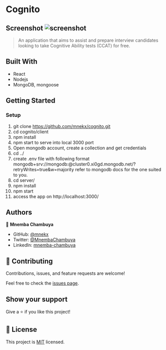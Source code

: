# Cognito

## Screenshot ![screenshot](./screenshot.png)

> An application that aims to assist and prepare interview candidates looking to take Cognitive Ability tests (CCAT) for free.

## Built With

- React
- Nodejs
- MongoDB, mongoose

## Getting Started

### Setup

1. git clone https://github.com/mnekx/cognito.git
2. cd cognito/client
3. npm install
4. npm start to serve into local 3000 port
5. Open mongodb account, create a collection and get credentials
6. cd ../
7. create .env file with following format 
    mongodb+srv://mongodb:<password>@cluster0.xi0gd.mongodb.net/?retryWrites=true&w=majority
   refer to mongodb docs for the one suited to you.
8. cd server/
9. npm install 
10. npm start
11. access the app on http://localhost:3000/

## Authors

👤 **Mnemba Chambuya**

- GitHub: [@mnekx](https://github.com/mnekx)
- Twitter: [@MnembaChambuya](https://twitter.com/MnembaChambuya)
- LinkedIn: [mnemba-chambuya](https://linkedin.com/in/mnemba-chambuya)

## 🤝 Contributing

Contributions, issues, and feature requests are welcome!

Feel free to check the [issues page](../../issues/).

## Show your support

Give a ⭐️ if you like this project!

## 📝 License

This project is [MIT](./MIT.md) licensed.

